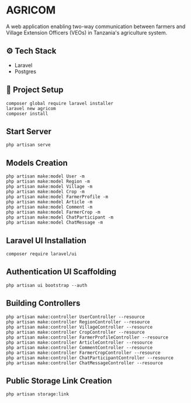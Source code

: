 # AGRICOM
A web application enabling two-way communication between farmers and Village Extension Officers (VEOs) in Tanzania's agriculture system.

## ⚙️ Tech Stack
+ Laravel
+ Postgres

## 🚀 Project Setup
```
composer global require laravel installer
laravel new agricom
composer install
```

## Start Server
```
php artisan serve
```

## Models Creation
```
php artisan make:model User -m
php artisan make:model Region -m
php artisan make:model Village -m
php artisan make:model Crop -m
php artisan make:model FarmerProfile -m
php artisan make:model Article -m
php artisan make:model Comment -m
php artisan make:model FarmerCrop -m
php artisan make:model ChatParticipant -m
php artisan make:model ChatMessage -m
```

## Laravel UI Installation
```
composer require laravel/ui
```

## Authentication UI Scaffolding
```
php artisan ui bootstrap --auth
```

## Building Controllers
```
php artisan make:controller UserController --resource
php artisan make:controller RegionController --resource
php artisan make:controller VillageController --resource
php artisan make:controller CropController --resource
php artisan make:controller FarmerProfileController --resource
php artisan make:controller ArticleController --resource
php artisan make:controller CommentController --resource
php artisan make:controller FarmerCropController --resource
php artisan make:controller ChatParticipantController --resource
php artisan make:controller ChatMessageController --resource
```

## Public Storage Link Creation
```
php artisan storage:link
```